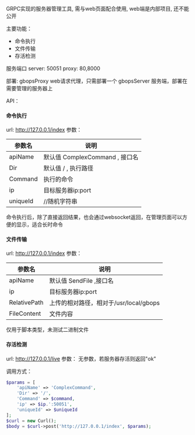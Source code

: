 GRPC实现的服务器管理工具, 需与web页面配合使用, web端是内部项目, 还不能公开

主要功能：
- 命令执行
- 文件传输
- 存活检测

服务端口
server: 50051
proxy: 80,8000

部署:
gbopsProxy web请求代理，只需部署一个
gbopsServer 服务端，部署在需要管理的服务器上

API：
#### 命令执行
url: http://127.0.0.1/index
参数：
                    
参数名  | 说明
------------- | -------------
apiName  | 默认值 ComplexCommand , 接口名
Dir | 默认值 / , 执行路径
Command |  执行的命令
ip |  目标服务器ip:port
uniqueId |  //随机字符串
                    

命令执行后，除了直接返回结果，也会通过websocket返回，在管理页面可以方便的显示，适合长时命令

#### 文件传输
url: http://127.0.0.1/index
参数：
                    
参数名  | 说明
------------- | -------------
apiName  | 默认值 SendFile ,接口名
ip  |  目标服务器ip:port
RelativePath  |  上传的相对路径，相对于/usr/local/gbops
FileContent |  文件内容
                     
仅用于脚本类型，未测试二进制文件

#### 存活检测
url: http://127.0.0.1/live
参数：
无参数，若服务器存活则返回"ok"

调用方式：
```php
$params = [
	'apiName' => 'ComplexCommand',
	'Dir' => '/',
	'Command' => $command,
	'ip' => $ip.':50051',
	'uniqueId' => $uniqueId
];
$curl = new Curl();
$body = $curl->post('http://127.0.0.1/index', $params);
```
